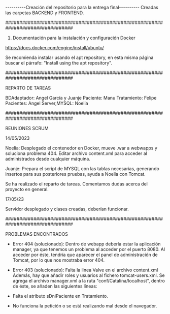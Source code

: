 ----------Creación del repositorio para la entrega final----------
Creadas las carpetas BACKEND y FRONTEND.

################################################################################
									
1. Documentación para la instalación y configuración Docker

https://docs.docker.com/engine/install/ubuntu/

Se recomienda instalar usando el apt repository, en esta misma 
página buscar el párrafo: "Install using the apt repository".

################################################################################

REPARTO DE TAREAS

BDAdaptador: Angel García y Juanje
Paciente: Manu
Tratamiento: Felipe
Pacientes: Angel 
Server,MYSQL: Noelia


################################################################################

REUNIONES SCRUM

14/05/2023

Noelia: Desplegado el contenedor en Docker, mueve .war a webwapps y soluciona 
problema 404. Editar archivo content.xml para acceder al administrados
desde cualquier máquina.

Juanje: Prepara el script de MYSQL con las tablas necesarias, 
generando insertos para sus posteriores pruebas, ayuda a Noelia 
con Tomcat.

Se ha realizado el reparto de tareas.
Comentamos dudas acerca del proyecto en general.

17/05/23

Servidor desplegado y clases creadas, deberían funcionar.

################################################################################

PROBLEMAS ENCONTRADOS 

- Error 404 (solucionado): Dentro de webapp debería estar la aplicación manager, 
ya que tenemos un problema al acceder por el puerto 8080. 
Al acceder por éste, tendría que aparecer el panel de administración 
de Tomcat, por lo que nos mostraba error 404.

- Error 403 (solucionado): Falta la linea Valve en el archivo content.xml
Además, hay que añadir roles y usuarios al fichero tomcat-users.xml.
Se agrega el archivo manager.xml a la ruta "conf/Catalina/localhost",
dentro de éste, se añaden las siguientes líneas: 

- Falta el atributo sDniPaciente en Tratamiento.

- No funciona la petición o se está realizando mal desde el navegador.

<Context privileged="true" antiResourceLocking="false" docBase="${catalina.home}/webapps/manager">
    <Valve className="org.apache.catalina.valves.RemoteAddrValve" allow="^.*$" />
</Context>











